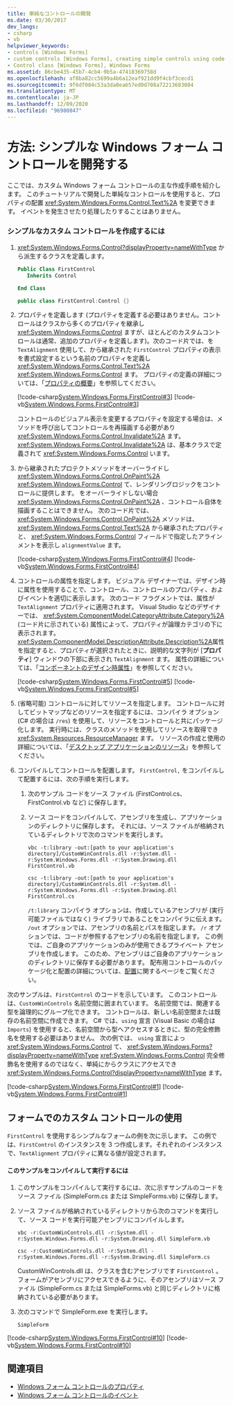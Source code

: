 ```yaml
---
title: 単純なコントロールの開発
ms.date: 03/30/2017
dev_langs:
- csharp
- vb
helpviewer_keywords:
- controls [Windows Forms]
- custom controls [Windows Forms], creating simple controls using code
- Control class [Windows Forms], Windows Forms
ms.assetid: 86cbe435-45b7-4cb4-9b5a-47418369758d
ms.openlocfilehash: af8ba82cc5699a4b6a12eaf921dd9f4cbf3cecd1
ms.sourcegitcommit: 9f6df084c53a3da0ea657ed0d708a72213683084
ms.translationtype: MT
ms.contentlocale: ja-JP
ms.lasthandoff: 12/09/2020
ms.locfileid: "96980847"
---
```

# <a name="how-to-develop-a-simple-windows-forms-control"></a>方法: シンプルな Windows フォーム コントロールを開発する

ここでは、カスタム Windows フォーム コントロールの主な作成手順を紹介します。 このチュートリアルで開発した単純なコントロールを使用すると、プロパティの配置 <xref:System.Windows.Forms.Control.Text%2A> を変更できます。 イベントを発生させたり処理したりすることはありません。

### <a name="to-create-a-simple-custom-control"></a>シンプルなカスタム コントロールを作成するには

1. <xref:System.Windows.Forms.Control?displayProperty=nameWithType> から派生するクラスを定義します。

    ```vb
    Public Class FirstControl
       Inherits Control

    End Class
    ```

    ```csharp
    public class FirstControl:Control {}
    ```

2. プロパティを定義します  (プロパティを定義する必要はありません。コントロールはクラスから多くのプロパティを継承し <xref:System.Windows.Forms.Control> ますが、ほとんどのカスタムコントロールは通常、追加のプロパティを定義します)。次のコード片では、を `TextAlignment` 使用して、から継承された `FirstControl` プロパティの表示を書式設定するという名前のプロパティを定義し <xref:System.Windows.Forms.Control.Text%2A> <xref:System.Windows.Forms.Control> ます。 プロパティの定義の詳細については、「[プロパティの概要](/previous-versions/visualstudio/visual-studio-2013/65zdfbdt(v%3dvs.120))」を参照してください。

     [!code-csharp[System.Windows.Forms.FirstControl#3](~/samples/snippets/csharp/VS_Snippets_Winforms/System.Windows.Forms.FirstControl/CS/FirstControl.cs#3)]
     [!code-vb[System.Windows.Forms.FirstControl#3](~/samples/snippets/visualbasic/VS_Snippets_Winforms/System.Windows.Forms.FirstControl/VB/FirstControl.vb#3)]

     コントロールのビジュアル表示を変更するプロパティを設定する場合は、メソッドを呼び出してコントロールを再描画する必要があり <xref:System.Windows.Forms.Control.Invalidate%2A> ます。 <xref:System.Windows.Forms.Control.Invalidate%2A> は、基本クラスで定義されて <xref:System.Windows.Forms.Control> います。

3. から継承されたプロテクトメソッドをオーバーライドし <xref:System.Windows.Forms.Control.OnPaint%2A> <xref:System.Windows.Forms.Control> て、レンダリングロジックをコントロールに提供します。 をオーバーライドしない場合 <xref:System.Windows.Forms.Control.OnPaint%2A> 、コントロール自体を描画することはできません。 次のコード片では、 <xref:System.Windows.Forms.Control.OnPaint%2A> メソッドは、 <xref:System.Windows.Forms.Control.Text%2A> から継承されたプロパティと、 <xref:System.Windows.Forms.Control> フィールドで指定したアラインメントを表示し `alignmentValue` ます。

     [!code-csharp[System.Windows.Forms.FirstControl#4](~/samples/snippets/csharp/VS_Snippets_Winforms/System.Windows.Forms.FirstControl/CS/FirstControl.cs#4)]
     [!code-vb[System.Windows.Forms.FirstControl#4](~/samples/snippets/visualbasic/VS_Snippets_Winforms/System.Windows.Forms.FirstControl/VB/FirstControl.vb#4)]

4. コントロールの属性を指定します。 ビジュアル デザイナーでは、デザイン時に属性を使用することで、コントロール、コントロールのプロパティ、およびイベントを適切に表示します。 次のコード フラグメントでは、属性が `TextAlignment` プロパティに適用されます。 Visual Studio などのデザイナーでは、 <xref:System.ComponentModel.CategoryAttribute.Category%2A> (コード片に示されている) 属性によって、プロパティが論理カテゴリの下に表示されます。 <xref:System.ComponentModel.DescriptionAttribute.Description%2A>属性を指定すると、プロパティが選択されたときに、説明的な文字列が [**プロパティ**] ウィンドウの下部に表示され `TextAlignment` ます。 属性の詳細については、「[コンポーネントのデザイン時属性](/previous-versions/visualstudio/visual-studio-2013/tk67c2t8(v=vs.120))」を参照してください。

     [!code-csharp[System.Windows.Forms.FirstControl#5](~/samples/snippets/csharp/VS_Snippets_Winforms/System.Windows.Forms.FirstControl/CS/FirstControl.cs#5)]
     [!code-vb[System.Windows.Forms.FirstControl#5](~/samples/snippets/visualbasic/VS_Snippets_Winforms/System.Windows.Forms.FirstControl/VB/FirstControl.vb#5)]

5. (省略可能) コントロールに対してリソースを指定します。 コントロールに対してビットマップなどのリソースを指定するには、コンパイラ オプション (C# の場合は `/res`) を使用して、リソースをコントロールと共にパッケージ化します。 実行時には、クラスのメソッドを使用してリソースを取得でき <xref:System.Resources.ResourceManager> ます。 リソースの作成と使用の詳細については、「[デスクトップ アプリケーションのリソース](/dotnet/framework/resources/index)」を参照してください。

6. コンパイルしてコントロールを配置します。 `FirstControl,` をコンパイルして配置するには、次の手順を実行します。

    1. 次のサンプル コードをソース ファイル (FirstControl.cs、FirstControl.vb など) に保存します。

    2. ソース コードをコンパイルして、アセンブリを生成し、アプリケーションのディレクトリに保存します。 それには、ソース ファイルが格納されているディレクトリで次のコマンドを実行します。

        ```console
        vbc -t:library -out:[path to your application's directory]/CustomWinControls.dll -r:System.dll -r:System.Windows.Forms.dll -r:System.Drawing.dll FirstControl.vb
        ```

        ```console
        csc -t:library -out:[path to your application's directory]/CustomWinControls.dll -r:System.dll -r:System.Windows.Forms.dll -r:System.Drawing.dll FirstControl.cs
        ```

         `/t:library` コンパイラ オプションは、作成しているアセンブリが (実行可能ファイルではなく) ライブラリであることをコンパイラに伝えます。 `/out` オプションでは、アセンブリの名前とパスを指定します。 `/r` オプションでは、コードが参照するアセンブリの名前を指定します。 この例では、ご自身のアプリケーションのみが使用できるプライベート アセンブリを作成します。 このため、アセンブリはご自身のアプリケーションのディレクトリに保存する必要があります。 配布用コントロールのパッケージ化と配置の詳細については、[配置](/dotnet/framework/deployment/index)に関するページをご覧ください。

次のサンプルは、`FirstControl` のコードを示しています。 このコントロールは、`CustomWinControls` 名前空間に囲まれています。 名前空間では、関連する型を論理的にグループ化できます。 コントロールは、新しい名前空間または既存の名前空間に作成できます。 C# では、`using` 宣言 (Visual Basic の場合は `Imports`) を使用すると、名前空間から型へアクセスするときに、型の完全修飾名を使用する必要はありません。 次の例では、 `using` 宣言によっ <xref:System.Windows.Forms.Control> て、 <xref:System.Windows.Forms?displayProperty=nameWithType> <xref:System.Windows.Forms.Control> 完全修飾名を使用するのではなく、単純にからクラスにアクセスでき <xref:System.Windows.Forms.Control?displayProperty=nameWithType> ます。

[!code-csharp[System.Windows.Forms.FirstControl#1](~/samples/snippets/csharp/VS_Snippets_Winforms/System.Windows.Forms.FirstControl/CS/FirstControl.cs#1)]
[!code-vb[System.Windows.Forms.FirstControl#1](~/samples/snippets/visualbasic/VS_Snippets_Winforms/System.Windows.Forms.FirstControl/VB/FirstControl.vb#1)]

## <a name="using-the-custom-control-on-a-form"></a>フォームでのカスタム コントロールの使用

`FirstControl` を使用するシンプルなフォームの例を次に示します。 この例では、`FirstControl` のインスタンスを 3 つ作成します。それぞれのインスタンスで、`TextAlignment` プロパティに異なる値が設定されます。

#### <a name="to-compile-and-run-this-sample"></a>このサンプルをコンパイルして実行するには

1. このサンプルをコンパイルして実行するには、次に示すサンプルのコードをソース ファイル (SimpleForm.cs または SimpleForms.vb) に保存します。

2. ソース ファイルが格納されているディレクトリから次のコマンドを実行して、ソース コードを実行可能アセンブリにコンパイルします。

    ```console
    vbc -r:CustomWinControls.dll -r:System.dll -r:System.Windows.Forms.dll -r:System.Drawing.dll SimpleForm.vb
    ```

    ```console
    csc -r:CustomWinControls.dll -r:System.dll -r:System.Windows.Forms.dll -r:System.Drawing.dll SimpleForm.cs
    ```

     CustomWinControls.dll は、クラスを含むアセンブリです `FirstControl` 。 フォームがアセンブリにアクセスできるように、そのアセンブリはソース ファイル (SimpleForm.cs または SimpleForms.vb) と同じディレクトリに格納されている必要があります。

3. 次のコマンドで SimpleForm.exe を実行します。

    ```console
    SimpleForm
    ```

[!code-csharp[System.Windows.Forms.FirstControl#10](~/samples/snippets/csharp/VS_Snippets_Winforms/System.Windows.Forms.FirstControl/CS/SimpleForm.cs#10)]
[!code-vb[System.Windows.Forms.FirstControl#10](~/samples/snippets/visualbasic/VS_Snippets_Winforms/System.Windows.Forms.FirstControl/VB/SimpleForm.vb#10)]

## <a name="see-also"></a>関連項目

- [Windows フォーム コントロールのプロパティ](properties-in-windows-forms-controls.md)
- [Windows フォーム コントロールのイベント](events-in-windows-forms-controls.md)
